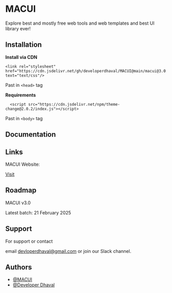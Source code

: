 
# MACUI

Explore best and mostly free web tools and web templates and best UI library ever!
## Installation 

<b>Install via CDN </b>
```
<link rel="stylesheet" href="https://cdn.jsdelivr.net/gh/developerdhaval/MACUI@main/macui@3.0.css" text="text/css"/>
```
Past in ```<head>``` tag

<b>Requirements </b>
```
  <script src="https://cdn.jsdelivr.net/npm/theme-change@2.0.2/index.js"></script>
```
Past in ```<body>``` tag
## Documentation

## Links

MACUI Website:

[Visit](https://themacui.blogspot.com/)

## Roadmap

MACUI v3.0 
 
Latest batch: 21 February 2025

## Support

For support or contact

email devloperdhaval@gmail.com or join our Slack channel.

## Authors

- [@MACUI](https://themacui.blogspot.com/)
- [@Developer Dhaval](https://developerdhaval.github.io/)

